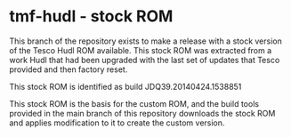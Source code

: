 # tmf-hudl - stock ROM

This branch of the repository exists to make a release with a stock version of the Tesco Hudl ROM available.  This stock
ROM was extracted from a work Hudl that had been upgraded with the last set of updates that Tesco provided and then
factory reset.

This stock ROM is identified as build JDQ39.20140424.1538851

This stock ROM is the basis for the custom ROM, and the build tools provided in the main branch of this repository downloads
the stock ROM and applies modification to it to create the custom version.
